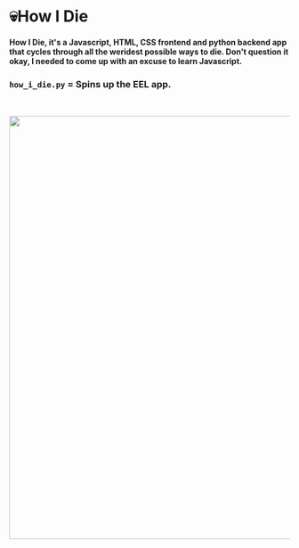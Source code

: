 # 💀How I Die

#### How I Die, it's a Javascript, HTML, CSS frontend and python backend app that cycles through all the weridest possible ways to die. Don't question it okay, I needed to come up with an excuse to learn Javascript.

### ``how_i_die.py`` = Spins up the EEL app.

<br clear="left"/>

<p align="center">
 <img src="https://media.discordapp.net/attachments/436201641486581762/933758770901839892/unknown.png" width="760" />
</p>
